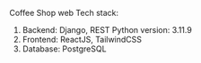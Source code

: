 Coffee Shop web
Tech stack:
1) Backend: Django, REST
    Python version: 3.11.9
2) Frontend: ReactJS, TailwindCSS
3) Database: PostgreSQL